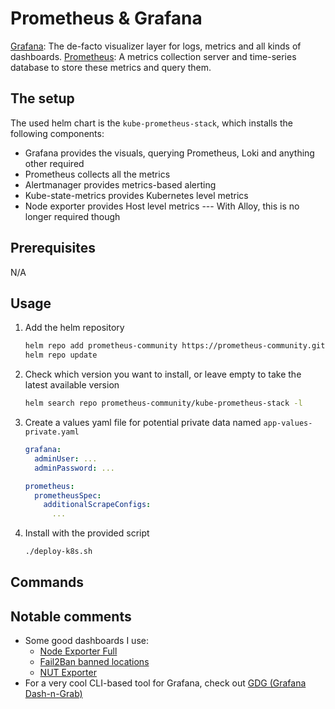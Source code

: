 # Prometheus & Grafana

[Grafana](https://grafana.com/): The de-facto visualizer layer for logs, metrics and all kinds of dashboards.
[Prometheus](https://prometheus.io/): A metrics collection server and time-series database to store these metrics and query them.

## The setup

The used helm chart is the `kube-prometheus-stack`, which installs the following components:

- Grafana provides the visuals, querying Prometheus, Loki and anything other required
- Prometheus collects all the metrics
- Alertmanager provides metrics-based alerting
- Kube-state-metrics provides Kubernetes level metrics
- Node exporter provides Host level metrics --- With Alloy, this is no longer required though

## Prerequisites

N/A

## Usage

1. Add the helm repository

    ```bash
    helm repo add prometheus-community https://prometheus-community.github.io/helm-charts
    helm repo update
    ```

2. Check which version you want to install, or leave empty to take the latest available version

    ```bash
    helm search repo prometheus-community/kube-prometheus-stack -l
    ```

3. Create a values yaml file for potential private data named `app-values-private.yaml`

    ```yaml
    grafana:
      adminUser: ...
      adminPassword: ...

    prometheus:
      prometheusSpec:
        additionalScrapeConfigs:
          ...
    ```

4. Install with the provided script

    ```bash
    ./deploy-k8s.sh
    ```

## Commands

## Notable comments

- Some good dashboards I use:
  - [Node Exporter Full](https://grafana.com/grafana/dashboards/1860-node-exporter-full/)
  - [Fail2Ban banned locations](https://grafana.com/grafana/dashboards/19691-fail2ban-banned-locations/)
  - [NUT Exporter](https://grafana.com/grafana/dashboards/19308-prometheus-nut-exporter-for-druggeri/)
- For a very cool CLI-based tool for Grafana, check out [GDG (Grafana Dash-n-Grab)](https://github.com/esnet/gdg)
